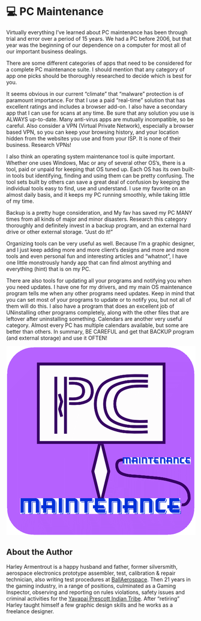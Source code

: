 # 💻 PC Maintenance

Virtually everything I’ve learned about PC maintenance has been through trial
and error over a period of 15 years. We had a PC before 2006, but that year was
the beginning of our dependence on a computer for most all of our important
business dealings.

There are some different categories of apps that need to be considered for a
complete PC maintenance suite. I should mention that any category of app one
picks should be thoroughly researched to decide which is best for you.

It seems obvious in our current “climate” that “malware” protection is of
paramount importance. For that I use a paid “real-time” solution that has
excellent ratings and includes a browser add-on. I also have a secondary app
that I can use for scans at any time. Be sure that any solution you use is
ALWAYS up-to-date. Many anti-virus apps are mutually incompatible, so be
careful. Also consider a VPN (Virtual Private Network), especially a browser
based VPN, so you can keep your browsing history, and your location hidden from
the websites you use and from your ISP. It is none of their business. Research
VPNs!

I also think an operating system maintenance tool is quite important. Whether
one uses Windows, Mac or any of several other OS’s, there is a tool, paid or
unpaid for keeping that OS tuned up. Each OS has its own built-in tools but
identifying, finding and using them can be pretty confusing. The tool sets built
by others can save a great deal of confusion by keeping the individual tools
easy to find, use and understand. I use my favorite on an almost daily basis,
and it keeps my PC running smoothly, while taking little of my time.

Backup is a pretty huge consideration, and My fav has saved my PC MANY times
from all kinds of major and minor disasters. Research this category thoroughly
and definitely invest in a backup program, and an external hard drive or other
external storage. “Just do it!”

Organizing tools can be very useful as well. Because I’m a graphic designer, and
I just keep adding more and more client’s designs and more and more tools and
even personal fun and interesting articles and “whatnot”, I have one little
monstrously handy app that can find almost anything and everything (hint) that
is on my PC.

There are also tools for updating all your programs and notifying you when you
need updates. I have one for my drivers, and my main OS maintenance program
tells me when any other programs need updates. Keep in mind that you can set
most of your programs to update or to notify you, but not all of them will do
this. I also have a program that does an excellent job of UNinstalling other
programs completely, along with the other files that are leftover after
uninstalling something. Calendars are another very useful category. Almost every
PC has multiple calendars available, but some are better than others. In
summary, BE CAREFUL and get that BACKUP program (and external storage) and use
it OFTEN!

![PC Maintenance](_static/images/pc-maintenance/pc-maintenance.png)

## About the Author

Harley Armentrout is a happy husband and father, former silversmith, aerospace
electronics prototype assembler, test, calibration & repair technician, also
writing test procedures at [BallAerospace](https://www.ball.com/aerospace). Then
21 years in the gaming industry, in a range of positions, culminated as a Gaming
Inspector, observing and reporting on rules violations, safety issues and
criminal activities for the
[Yavapai Prescott Indian Tribe](https://buckyscasino.com/). After “retiring”
Harley taught himself a few graphic design skills and he works as a freelance
designer.
